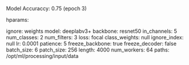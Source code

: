 Model Accuraccy: 0.75 (epoch 3)

hparams:

ignore: weights
model: deeplabv3+
backbone: resnet50
in_channels: 5
num_classes: 2
num_filters: 3
loss: focal
class_weights: null
ignore_index: null
lr: 0.0001
patience: 5
freeze_backbone: true
freeze_decoder: false
batch_size: 6
patch_size: 256
length: 4000
num_workers: 64
paths: /opt/ml/processing/input/data
